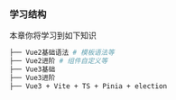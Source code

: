### 学习结构

本章你将学习到如下知识

```bash
├── Vue2基础语法 # 模板语法等
├── Vue2进阶 # 组件自定义等
├── Vue3基础
├── Vue3进阶
├── Vue3 + Vite + TS + Pinia + election

```
